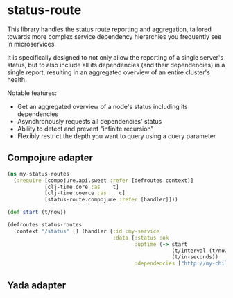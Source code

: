 # status-route

This library handles the status route reporting and aggregation, tailored towards
 more complex service dependency hierarchies you frequently see in microservices. 

It is specifically designed to not only allow the reporting of a single server's
status, but to also include all its dependencies (and their dependencies) in a
single report, resulting in an aggregated overview of an entire cluster's health.

Notable features:

 * Get an aggregated overview of a node's status including its dependencies
 * Asynchronously requests all dependencies' status
 * Ability to detect and prevent "infinite recursion"
 * Flexibly restrict the depth you want to query using a query parameter

## Compojure adapter

```clojure
(ns my-status-routes
  (:require [compojure.api.sweet :refer [defroutes context]]
            [clj-time.core :as    t]
            [clj-time.coerce :as    c]
            [status-route.compojure :refer [handler]]))

(def start (t/now))

(defroutes status-routes
  (context "/status" [] (handler {:id :my-service
                                  :data {:status :ok
                                         :uptime (-> start
                                                     (t/interval (t/now))
                                                     (t/in-seconds))
                                         :dependencies ["http://my-child-service/status"]}))))
```

## Yada adapter
